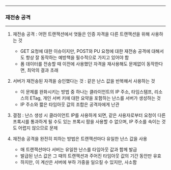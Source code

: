 -----
### 재전송 공격
-----
1. 재전송 공격 : 어떤 트랜잭션에서 엿들은 인증 자격을 다른 트랜잭션을 위해 사용하는 것
   - GET 요청에 대한 이슈이지만, POST와 PU 요청에 대한 재전송 공격에 대해서도 항상 잘 동작하는 예방책을 필수적으로 가지고 있어야 함
   - 폼 데이터를 전송할 때 이전에 사용했던 자격을 재사용해도 문제없이 동작한다면, 최악의 결과 초래

2. 서버가 재전송된 자격을 승인했다는 것 : 같은 난스 값을 반복해서 사용하는 것
   - 이 문제를 완화시키는 방법 중 하나는 클라이언트의 IP 주소, 타임스탬프, 리소스의 ETag, 개인 서버 키에 대한 요약을 포함하는 난스를 서버가 생성하는 것
   - IP 주소와 짧은 타임아웃 값의 조합은 공격자에게 난관

3. 결점 : 난스 생성 시 클라이언트 IP를 사용하게 되면, 같은 사용자로부터 요청이 다른 프록시를 통과하게 될 수도 있는 프록시 팜을 사용할 수 없으며, IP 주소를 속이는 것도 어렵지 않으므로 문제
4. 재전송 공격을 완전히 피하는 방법은 트랜잭션마다 유일한 난스 값을 사용
   - 매 트랜잭션마다 서버는 유일한 난스를 타임아웃 값과 함께 발급
   - 발급된 난스 값은 그 때의 트랜잭션과 주어진 타임아웃 값의 기간 동안만 유효
   - 하지만, 이 계산은 서버에 부하 가중을 일으킬 수 있지만, 사소함
